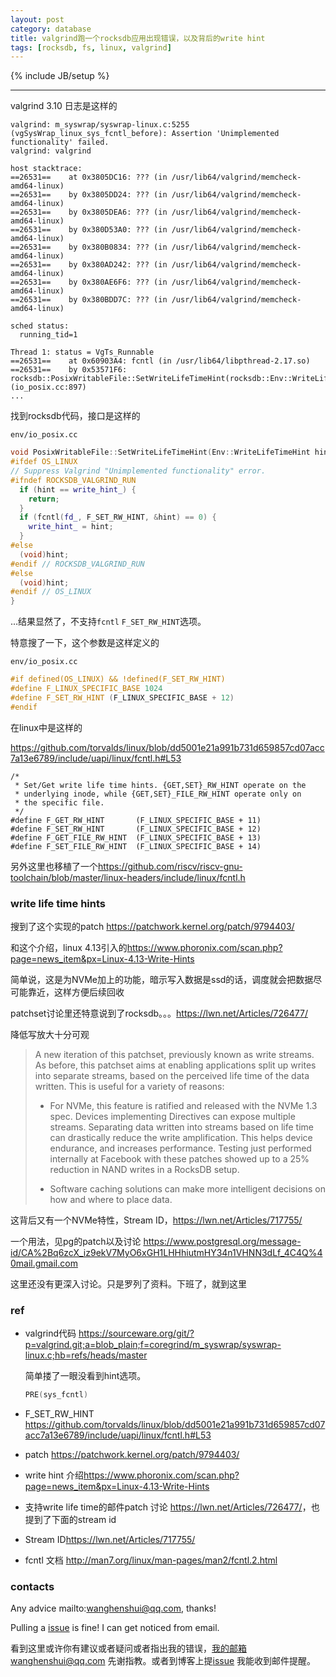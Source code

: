 ```yaml
---
layout: post
category: database
title: valgrind跑一个rocksdb应用出现错误，以及背后的write hint
tags: [rocksdb, fs, linux, valgrind]
---
```


{% include JB/setup %}

---

valgrind 3.10 日志是这样的

```
valgrind: m_syswrap/syswrap-linux.c:5255 (vgSysWrap_linux_sys_fcntl_before): Assertion 'Unimplemented functionality' failed.
valgrind: valgrind

host stacktrace:
==26531==    at 0x3805DC16: ??? (in /usr/lib64/valgrind/memcheck-amd64-linux)
==26531==    by 0x3805DD24: ??? (in /usr/lib64/valgrind/memcheck-amd64-linux)
==26531==    by 0x3805DEA6: ??? (in /usr/lib64/valgrind/memcheck-amd64-linux)
==26531==    by 0x380D53A0: ??? (in /usr/lib64/valgrind/memcheck-amd64-linux)
==26531==    by 0x380B0834: ??? (in /usr/lib64/valgrind/memcheck-amd64-linux)
==26531==    by 0x380AD242: ??? (in /usr/lib64/valgrind/memcheck-amd64-linux)
==26531==    by 0x380AE6F6: ??? (in /usr/lib64/valgrind/memcheck-amd64-linux)
==26531==    by 0x380BDD7C: ??? (in /usr/lib64/valgrind/memcheck-amd64-linux)

sched status:
  running_tid=1

Thread 1: status = VgTs_Runnable
==26531==    at 0x60903A4: fcntl (in /usr/lib64/libpthread-2.17.so)
==26531==    by 0x53571F6: rocksdb::PosixWritableFile::SetWriteLifeTimeHint(rocksdb::Env::WriteLifeTimeHint) (io_posix.cc:897)
...
```

找到rocksdb代码，接口是这样的

`env/io_posix.cc`

```c++
void PosixWritableFile::SetWriteLifeTimeHint(Env::WriteLifeTimeHint hint) {
#ifdef OS_LINUX
// Suppress Valgrind "Unimplemented functionality" error.
#ifndef ROCKSDB_VALGRIND_RUN
  if (hint == write_hint_) {
    return;
  }
  if (fcntl(fd_, F_SET_RW_HINT, &hint) == 0) {
    write_hint_ = hint;
  }
#else
  (void)hint;
#endif // ROCKSDB_VALGRIND_RUN
#else
  (void)hint;
#endif // OS_LINUX
}
```

...结果显然了，不支持`fcntl`  `F_SET_RW_HINT`选项。

特意搜了一下，这个参数是这样定义的

`env/io_posix.cc`

```c++
#if defined(OS_LINUX) && !defined(F_SET_RW_HINT)
#define F_LINUX_SPECIFIC_BASE 1024
#define F_SET_RW_HINT (F_LINUX_SPECIFIC_BASE + 12)
#endif
```

在linux中是这样的

https://github.com/torvalds/linux/blob/dd5001e21a991b731d659857cd07acc7a13e6789/include/uapi/linux/fcntl.h#L53

```
/*
 * Set/Get write life time hints. {GET,SET}_RW_HINT operate on the
 * underlying inode, while {GET,SET}_FILE_RW_HINT operate only on
 * the specific file.
 */
#define F_GET_RW_HINT		(F_LINUX_SPECIFIC_BASE + 11)
#define F_SET_RW_HINT		(F_LINUX_SPECIFIC_BASE + 12)
#define F_GET_FILE_RW_HINT	(F_LINUX_SPECIFIC_BASE + 13)
#define F_SET_FILE_RW_HINT	(F_LINUX_SPECIFIC_BASE + 14)
```

另外这里也移植了一个<https://github.com/riscv/riscv-gnu-toolchain/blob/master/linux-headers/include/linux/fcntl.h>

### write life time hints

搜到了这个实现的patch <https://patchwork.kernel.org/patch/9794403/>

和这个介绍，linux 4.13引入的<https://www.phoronix.com/scan.php?page=news_item&px=Linux-4.13-Write-Hints>

简单说，这是为NVMe加上的功能，暗示写入数据是ssd的话，调度就会把数据尽可能靠近，这样方便后续回收

patchset讨论里还特意说到了rocksdb。。。https://lwn.net/Articles/726477/

降低写放大十分可观

>A new iteration of this patchset, previously known as write streams.
>As before, this patchset aims at enabling applications split up
>writes into separate streams, based on the perceived life time
>of the data written. This is useful for a variety of reasons:
>
>- For NVMe, this feature is ratified and released with the NVMe 1.3
>  spec. Devices implementing Directives can expose multiple streams.
>  Separating data written into streams based on life time can
>  drastically reduce the write amplification. This helps device
>  endurance, and increases performance. Testing just performed
>  internally at Facebook with these patches showed up to a 25% reduction
>  in NAND writes in a RocksDB setup.
>
>- Software caching solutions can make more intelligent decisions
>  on how and where to place data.

这背后又有一个NVMe特性，Stream ID，https://lwn.net/Articles/717755/



一个用法，见pg的patch以及讨论  <https://www.postgresql.org/message-id/CA%2Bq6zcX_iz9ekV7MyO6xGH1LHHhiutmHY34n1VHNN3dLf_4C4Q%40mail.gmail.com>

这里还没有更深入讨论。只是罗列了资料。下班了，就到这里

### ref

- valgrind代码 <https://sourceware.org/git/?p=valgrind.git;a=blob_plain;f=coregrind/m_syswrap/syswrap-linux.c;hb=refs/heads/master>

  简单搂了一眼没看到hint选项。

  ```c++
  PRE(sys_fcntl)
  ```

- F_SET_RW_HINT https://github.com/torvalds/linux/blob/dd5001e21a991b731d659857cd07acc7a13e6789/include/uapi/linux/fcntl.h#L53

- patch <https://patchwork.kernel.org/patch/9794403/>

- write hint 介绍<https://www.phoronix.com/scan.php?page=news_item&px=Linux-4.13-Write-Hints>

- 支持write life time的邮件patch 讨论 <https://lwn.net/Articles/726477/>，也提到了下面的stream id

- Stream ID<https://lwn.net/Articles/717755/>

- fcntl 文档 <http://man7.org/linux/man-pages/man2/fcntl.2.html>

### contacts

Any advice mailto:wanghenshui@qq.com, thanks! 

Pulling a [issue](https://github.com/wanghenshui/wanghenshui.github.io/issues/new) is fine! I can get noticed from email.

看到这里或许你有建议或者疑问或者指出我的错误，我的邮箱wanghenshui@qq.com 先谢指教。或者到博客上提[issue](https://github.com/wanghenshui/wanghenshui.github.io/issues/new) 我能收到邮件提醒。